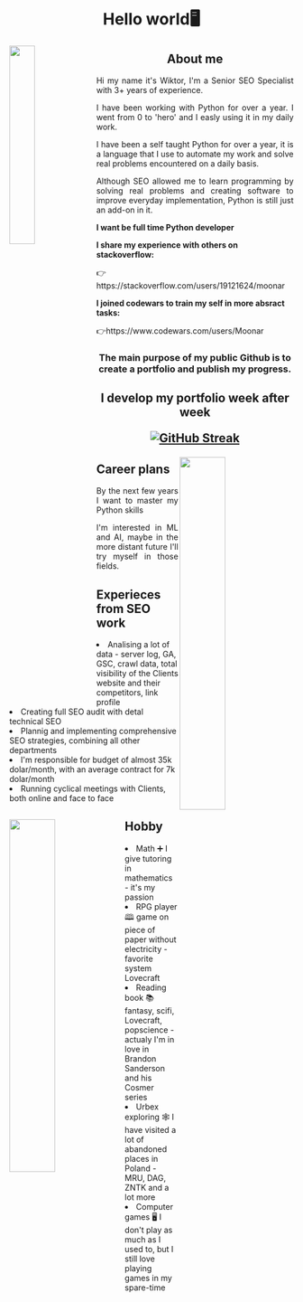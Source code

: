 <h1 id="header" align="center">Hello world🖥️</h1>
<img align="left" href="https://www.youtube.com/watch?v=OLi-oP3-4MI" src="https://user-images.githubusercontent.com/105320026/170819392-52af9cc6-eec4-4af4-a124-eb370f75fdfd.png" width="30%">
<h2 align="center">About me</h2>
<p align="justify">Hi my name it's Wiktor, I'm a Senior SEO Specialist with 3+ years of experience.</p>

<p align="justify">I have been working with Python for over a year. I went from 0 to 'hero' and I easly using it in my daily work.</p>

<p align="justify">I have been a self taught Python for over a year, it is a language that I use to automate my work and solve real problems encountered on a daily basis.</p>

<p align="justify">Although SEO allowed me to learn programming by solving real problems and creating software to improve everyday implementation, Python is still just an add-on in it.</p>

<b>I want be full time Python developer</b>

<b>I share my experience with others on stackoverflow:</b>
<p>👉https://stackoverflow.com/users/19121624/moonar</p>
<p></p>
<b>I joined codewars to train my self in more absract tasks:</b>
<p>👉https://www.codewars.com/users/Moonar</p>
<p></p>
<h3 align="center">The main purpose of my public Github is to create a portfolio and publish my progress.</h3>
<h2></h2>
<h2 align="center">I develop my portfolio week after week<p></p>


[![GitHub Streak](http://github-readme-streak-stats.herokuapp.com?user=WiktorBoro&theme=dark&background=000000)](https://git.io/streak-stats)


</h2>



<img align="right" href="https://www.youtube.com/watch?v=Lq5H-wE20go" src="https://user-images.githubusercontent.com/105320026/170839558-9e29344c-33ee-4adc-972b-2262702e26bf.png" width="40%">


<h2>Career plans</h2>
<p align="justify">By the next few years I want to master my Python skills</p>
<p align="justify">I'm interested in ML and AI, maybe in the more distant future I'll try myself in those fields.</p>

<h2>Experieces from SEO work</h2>
<li>Analising a lot of data - server log, GA, GSC, crawl data, total visibility of the Clients website and their competitors, link profile
<li>Creating full SEO audit with detal technical SEO
<li>Plannig and implementing comprehensive SEO strategies, combining all other departments
<li>I'm responsible for budget of almost 35k dolar/month, with an average contract for 7k dolar/month
<li>Running cyclical meetings with Clients, both online and face to face


<h2></h2>
<img align="left" href="https://www.youtube.com/watch?v=3htDm1h8ADg" src="https://user-images.githubusercontent.com/105320026/170840131-c6a52f38-efc7-4c4d-93f9-8f4cc02808b6.png" width="40%">
<h2>Hobby</h2>
<li>Math ➕ I give tutoring in mathematics - it's my passion 
<li>RPG player 🕮 game on piece of paper without electricity - favorite system Lovecraft
<li>Reading book 📚 fantasy, scifi, Lovecraft, popscience - actualy I'm in love in Brandon Sanderson and his Cosmer series 
<li>Urbex exploring 🕸️ I have visited a lot of abandoned places in Poland - MRU, DAG, ZNTK and a lot more
<li>Computer games 🖥️ I don't play as much as I used to, but I still love playing games in my spare-time
